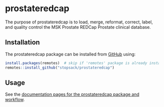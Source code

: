 
# prostateredcap

<!-- badges: start -->
<!-- badges: end -->

The purpose of prostateredcap is to load, merge, reformat, correct, label, and quality control the MSK Prostate REDCap Prostate clinical database.

## Installation

The prostateredcap package can be installed from [GitHub](https://stopsack.github.io/prostateredcap) using:

``` r
install.packages(remotes)  # skip if 'remotes' package is already installed
remotes::install_github("stopsack/prostateredcap")
```

## Usage

See the [documentation pages for the prostateredcap package and workflow](https://stopsack.github.io/prostateredcap).
